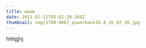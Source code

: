 ```yaml
---
title: wwww
date: 2021-07-11T03:02:20.349Z
thumbnail: img/1700-0067_powerbank10.8_cb_07_30.jpg
---
```

hhhjjjhj